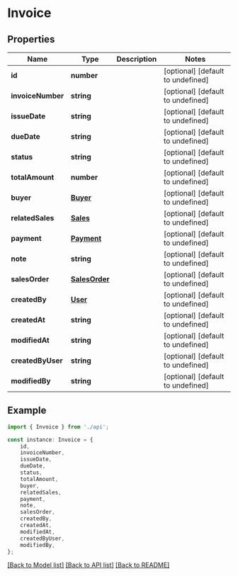 # Invoice


## Properties

Name | Type | Description | Notes
------------ | ------------- | ------------- | -------------
**id** | **number** |  | [optional] [default to undefined]
**invoiceNumber** | **string** |  | [optional] [default to undefined]
**issueDate** | **string** |  | [optional] [default to undefined]
**dueDate** | **string** |  | [optional] [default to undefined]
**status** | **string** |  | [optional] [default to undefined]
**totalAmount** | **number** |  | [optional] [default to undefined]
**buyer** | [**Buyer**](Buyer.md) |  | [optional] [default to undefined]
**relatedSales** | [**Sales**](Sales.md) |  | [optional] [default to undefined]
**payment** | [**Payment**](Payment.md) |  | [optional] [default to undefined]
**note** | **string** |  | [optional] [default to undefined]
**salesOrder** | [**SalesOrder**](SalesOrder.md) |  | [optional] [default to undefined]
**createdBy** | [**User**](User.md) |  | [optional] [default to undefined]
**createdAt** | **string** |  | [optional] [default to undefined]
**modifiedAt** | **string** |  | [optional] [default to undefined]
**createdByUser** | **string** |  | [optional] [default to undefined]
**modifiedBy** | **string** |  | [optional] [default to undefined]

## Example

```typescript
import { Invoice } from './api';

const instance: Invoice = {
    id,
    invoiceNumber,
    issueDate,
    dueDate,
    status,
    totalAmount,
    buyer,
    relatedSales,
    payment,
    note,
    salesOrder,
    createdBy,
    createdAt,
    modifiedAt,
    createdByUser,
    modifiedBy,
};
```

[[Back to Model list]](../README.md#documentation-for-models) [[Back to API list]](../README.md#documentation-for-api-endpoints) [[Back to README]](../README.md)
